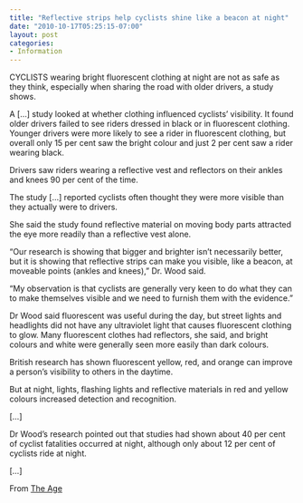 ```yaml
---
title: "Reflective strips help cyclists shine like a beacon at night"
date: "2010-10-17T05:25:15-07:00"
layout: post
categories:
- Information
---
```


CYCLISTS wearing bright fluorescent clothing at night are not as safe as they think, especially when sharing the road with older drivers, a study shows.  
  
A \[…\] study looked at whether clothing influenced cyclists’ visibility. It found older drivers failed to see riders dressed in black or in fluorescent clothing. Younger drivers were more likely to see a rider in fluorescent clothing, but overall only 15 per cent saw the bright colour and just 2 per cent saw a rider wearing black.

Drivers saw riders wearing a reflective vest and reflectors on their ankles and knees 90 per cent of the time.

The study \[…\] reported cyclists often thought they were more visible than they actually were to drivers.

She said the study found reflective material on moving body parts attracted the eye more readily than a reflective vest alone.

“Our research is showing that bigger and brighter isn’t necessarily better, but it is showing that reflective strips can make you visible, like a beacon, at moveable points (ankles and knees),” Dr. Wood said.

“My observation is that cyclists are generally very keen to do what they can to make themselves visible and we need to furnish them with the evidence.”

Dr Wood said fluorescent was useful during the day, but street lights and headlights did not have any ultraviolet light that causes fluorescent clothing to glow. Many fluorescent clothes had reflectors, she said, and bright colours and white were generally seen more easily than dark colours.

British research has shown fluorescent yellow, red, and orange can improve a person’s visibility to others in the daytime.

But at night, lights, flashing lights and reflective materials in red and yellow colours increased detection and recognition.

\[…\]

Dr Wood’s research pointed out that studies had shown about 40 per cent of cyclist fatalities occurred at night, although only about 12 per cent of cyclists ride at night.

\[…\]

From [The Age](https://www.theage.com.au/victoria/reflective-strips-help-cyclists-shine-like-a-beacon-at-night-20101016-16odw.html)